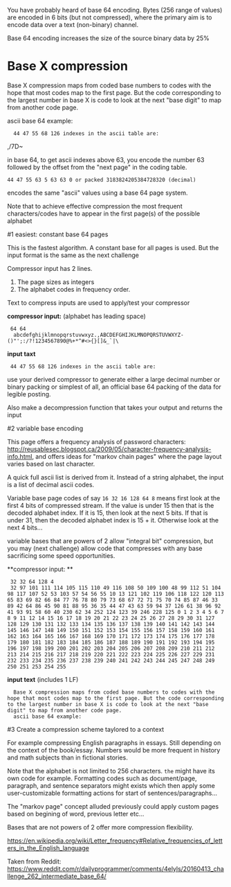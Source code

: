 You have probably heard of base 64 encoding.  Bytes (256 range of values) are encoded in 6 bits (but not compressed), where the primary aim is to encode data over a text (non-binary) channel.

Base 64 encoding increases the size of the source binary data by 25%

# Base X compression

Base X compression maps from coded base numbers to codes with the hope that most codes map to the first page.  But the code corresponding to the largest number in base X is code to look at the next "base digit" to map from another code page.

ascii base 64 example:

      44 47 55 68 126 indexes in the ascii table are:
,/7D~

in base 64, to get ascii indexes above 63, you encode the number 63 followed by the offset from the "next page" in the coding table.

    44 47 55 63 5 63 63 0 or packed 3183824205384728320 (decimal)

encodes the same "ascii" values using a base 64 page system.

Note that to achieve effective compression the most frequent characters/codes have to appear in the first page(s) of the possible alphabet

#1 easiest:  constant base 64 pages

This is the fastest algorithm.  A constant base for all pages is used.  But the input format is the same as the next challenge

Compressor input has 2 lines.  

1. The page sizes as integers
2. The alphabet codes in frequency order.

Text to compress inputs are used to apply/test your compressor

**compressor input:** (alphabet has leading space)

     64 64
      abcdefghijklmnopqrstuvwxyz.,ABCDEFGHIJKLMNOPQRSTUVWXYZ-()"';:/?!1234567890@%+*^#<>{}[]&_`|\

**input taxt**

     44 47 55 68 126 indexes in the ascii table are:

use your derived compressor to generate either a large decimal number or binary packing or simplest of all, an official base 64 packing of the data for legible posting.

Also make a decompression function that takes your output and returns the input

#2 variable base encoding

This page offers a frequency analysis of password characters:  http://reusablesec.blogspot.ca/2009/05/character-frequency-analysis-info.html, and offers ideas for "markov chain pages" where the page layout varies based on last character.

A quick full ascii list is derived from it.  Instead of a string alphabet, the input is a list of decimal ascii codes.

Variable base page codes of say `16 32 16 128 64 8` means first look at the first 4 bits of compressed stream.  If the value is under 15 then that is the decoded alphabet index.  If it is 15, then look at the next 5 bits.  If that is under 31, then the decoded alphabet index is 15 + it.  Otherwise look at the next 4 bits...

variable bases that are powers of 2 allow "integral bit" compression, but you may (next challenge) allow code that compresses with any base sacrificing some speed opportunities.

**compressor input: **

     32 32 64 128 4
     32 97 101 111 114 105 115 110 49 116 108 50 109 100 48 99 112 51 104 98 117 107 52 53 103 57 54 56 55 10 13 121 102 119 106 118 122 120 113 65 83 69 82 66 84 77 76 78 80 79 73 68 67 72 71 75 70 74 85 87 46 33 89 42 64 86 45 90 81 88 95 36 35 44 47 43 63 59 94 37 126 61 38 96 92 41 93 91 58 60 40 230 62 34 252 124 123 39 246 228 125 0 1 2 3 4 5 6 7 8 9 11 12 14 15 16 17 18 19 20 21 22 23 24 25 26 27 28 29 30 31 127 128 129 130 131 132 133 134 135 136 137 138 139 140 141 142 143 144 145 146 147 148 149 150 151 152 153 154 155 156 157 158 159 160 161 162 163 164 165 166 167 168 169 170 171 172 173 174 175 176 177 178 179 180 181 182 183 184 185 186 187 188 189 190 191 192 193 194 195 196 197 198 199 200 201 202 203 204 205 206 207 208 209 210 211 212 213 214 215 216 217 218 219 220 221 222 223 224 225 226 227 229 231 232 233 234 235 236 237 238 239 240 241 242 243 244 245 247 248 249 250 251 253 254 255

**input text** (includes 1 LF)

      Base X compression maps from coded base numbers to codes with the hope that most codes map to the first page. But the code corresponding to the largest number in base X is code to look at the next "base digit" to map from another code page.
      ascii base 64 example:
   
#3 Create a compression scheme taylored to a context

For example compressing English paragraphs in essays.  Still depending on the context of the book/essay.   Numbers would be more frequent in history and math subjects than in fictional stories.

Note that the alphabet is not limited to 256 characters.  ` the ` might have its own code for example.  Formatting codes such as document/page, paragraph, and sentence separators might exists which then apply some user-customizable formatting actions for start of sentences/paragraphs...

The "markov page" concept alluded previously could apply custom pages based on begining of word, previous letter etc...

Bases that are not powers of 2 offer more compression flexibility.

https://en.wikipedia.org/wiki/Letter_frequency#Relative_frequencies_of_letters_in_the_English_language

Taken from Reddit: https://www.reddit.com/r/dailyprogrammer/comments/4elyls/20160413_challenge_262_intermediate_base_64/